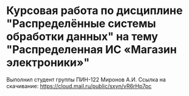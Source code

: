 # Курсовая работа по дисциплине "Распределённые системы обработки данных" на тему "Распределенная ИС «Магазин электроники»"
Выполнил студент группы ПИН-122 Миронов А.И.
Ссылка на скачивание: https://cloud.mail.ru/public/sxyn/vR6rHp7pc
